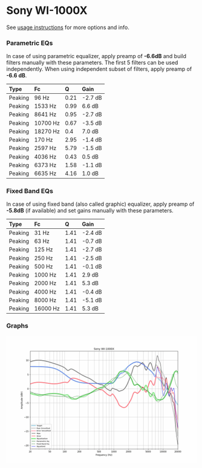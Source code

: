 # Sony WI-1000X
See [usage instructions](https://github.com/jaakkopasanen/AutoEq#usage) for more options and info.

### Parametric EQs
In case of using parametric equalizer, apply preamp of **-6.6dB** and build filters manually
with these parameters. The first 5 filters can be used independently.
When using independent subset of filters, apply preamp of **-6.6 dB**.

| Type    | Fc       |    Q | Gain    |
|:--------|:---------|:-----|:--------|
| Peaking | 96 Hz    | 0.21 | -2.7 dB |
| Peaking | 1533 Hz  | 0.99 | 6.6 dB  |
| Peaking | 8641 Hz  | 0.95 | -2.7 dB |
| Peaking | 10700 Hz | 0.67 | -3.5 dB |
| Peaking | 18270 Hz | 0.4  | 7.0 dB  |
| Peaking | 170 Hz   | 2.95 | -1.4 dB |
| Peaking | 2597 Hz  | 5.79 | -1.5 dB |
| Peaking | 4036 Hz  | 0.43 | 0.5 dB  |
| Peaking | 6373 Hz  | 1.58 | -1.1 dB |
| Peaking | 6635 Hz  | 4.16 | 1.0 dB  |

### Fixed Band EQs
In case of using fixed band (also called graphic) equalizer, apply preamp of **-5.8dB**
(if available) and set gains manually with these parameters.

| Type    | Fc       |    Q | Gain    |
|:--------|:---------|:-----|:--------|
| Peaking | 31 Hz    | 1.41 | -2.4 dB |
| Peaking | 63 Hz    | 1.41 | -0.7 dB |
| Peaking | 125 Hz   | 1.41 | -2.7 dB |
| Peaking | 250 Hz   | 1.41 | -2.5 dB |
| Peaking | 500 Hz   | 1.41 | -0.1 dB |
| Peaking | 1000 Hz  | 1.41 | 2.9 dB  |
| Peaking | 2000 Hz  | 1.41 | 5.3 dB  |
| Peaking | 4000 Hz  | 1.41 | -0.4 dB |
| Peaking | 8000 Hz  | 1.41 | -5.1 dB |
| Peaking | 16000 Hz | 1.41 | 5.3 dB  |

### Graphs
![](./Sony%20WI-1000X.png)